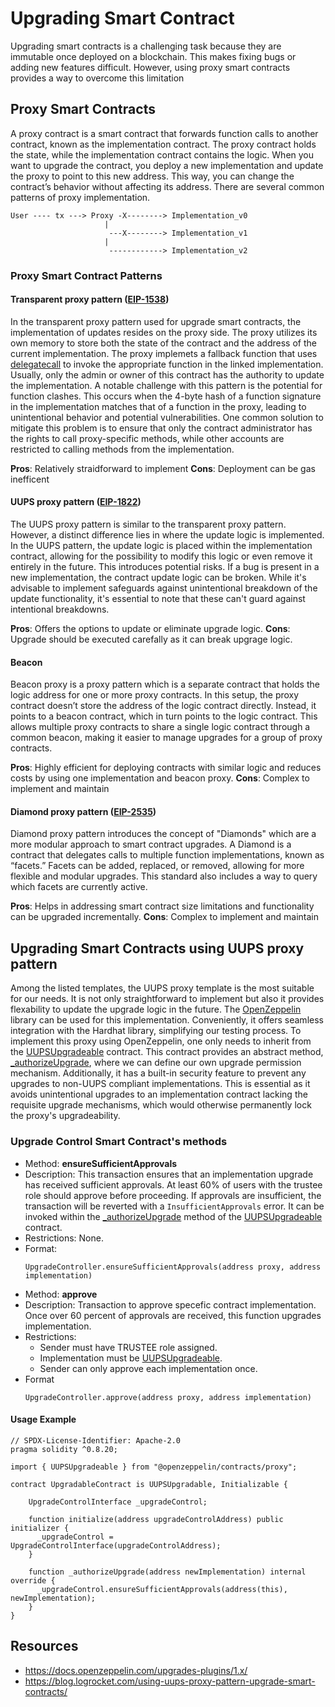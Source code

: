 # Upgrading Smart Contract

Upgrading smart contracts is a challenging task because they are immutable once deployed on a blockchain. This makes fixing bugs or adding new features difficult. However, using proxy smart contracts provides a way to overcome this limitation

## Proxy Smart Contracts

A proxy contract is a smart contract that forwards function calls to another contract, known as the implementation contract. The proxy contract holds the state, while the implementation contract contains the logic. When you want to upgrade the contract, you deploy a new implementation and update the proxy to point to this new address. This way, you can change the contract’s behavior without affecting its address. There are several common patterns of proxy implementation.

```
User ---- tx ---> Proxy -X--------> Implementation_v0
                     |
                      ---X--------> Implementation_v1
                     |
                      ------------> Implementation_v2
```

### Proxy Smart Contract Patterns

#### Transparent proxy pattern ([EIP-1538](https://eips.ethereum.org/EIPS/eip-1538))
In the transparent proxy pattern used for upgrade smart contracts, the implementation of updates resides on the proxy side. The proxy utilizes its own memory to store both the state of the contract and the address of the current implementation. The proxy implemets a fallback function that uses [delegatecall](https://solidity-by-example.org/delegatecall/) to invoke the appropriate function in the linked implementation. Usually, only the admin or owner of this contract has the authority to update the implementation. A notable challenge with this pattern is the potential for function clashes. This occurs when the 4-byte hash of a function signature in the implementation matches that of a function in the proxy, leading to unintentional behavior and potential vulnerabilities. One common solution to mitigate this problem is to ensure that only the contract administrator has the rights to call proxy-specific methods, while other accounts are restricted to calling methods from the implementation.

**Pros**: Relatively straidforward to implement
**Cons**: Deployment can be gas inefficent

#### UUPS proxy pattern ([EIP-1822](https://eips.ethereum.org/EIPS/eip-1822))
The UUPS proxy pattern is similar to the transparent proxy pattern. However, a distinct difference lies in where the update logic is implemented. In the UUPS pattern, the update logic is placed within the implementation contract, allowing for the possibility to modify this logic or even remove it entirely in the future. This introduces potential risks. If a bug is present in a new implementation,  the contract update logic can be broken. While it's advisable to implement safeguards against unintentional breakdown of the update functionality, it's essential to note that these can't guard against intentional breakdowns.

**Pros**: Offers the options to update or eliminate upgrade logic.
**Cons**: Upgrade should be executed carefally as it can break upgrage logic.

#### Beacon
Beacon proxy is a proxy pattern which is a separate contract that holds the logic address for one or more proxy contracts. In this setup, the proxy contract doesn’t store the address of the logic contract directly. Instead, it points to a beacon contract, which in turn points to the logic contract. This allows multiple proxy contracts to share a single logic contract through a common beacon, making it easier to manage upgrades for a group of proxy contracts.

**Pros**: Highly efficient for deploying contracts with similar logic and reduces costs by using one implementation and beacon proxy.
**Cons**: Complex to implement and maintain

#### Diamond proxy pattern ([EIP-2535](https://eips.ethereum.org/EIPS/eip-2535))
Diamond proxy pattern introduces the concept of "Diamonds" which are a more modular approach to smart contract upgrades. A Diamond is a contract that delegates calls to multiple function implementations, known as “facets.” Facets can be added, replaced, or removed, allowing for more flexible and modular upgrades. This standard also includes a way to query which facets are currently active.

**Pros**: Helps in addressing smart contract size limitations and functionality can be upgraded incrementally.
**Cons**: Complex to implement and maintain

## Upgrading Smart Contracts using UUPS proxy pattern
Among the listed templates, the UUPS proxy template is the most suitable for our needs. It is not only straightforward to implement but also it provides flexability to update the upgrade logic in the future. The [OpenZeppelin](https://docs.openzeppelin.com/contracts/4.x/api/proxy) library can be used for this implementation. Conveniently, it offers seamless integration with the Hardhat library, simplifying our testing process. To implement this proxy using OpenZeppelin, one only needs to inherit from the [UUPSUpgradeable](https://docs.openzeppelin.com/contracts/4.x/api/proxy#UUPSUpgradeable) contract. This contract provides an abstract method, [_authorizeUpgrade](https://docs.openzeppelin.com/contracts/4.x/api/proxy#UUPSUpgradeable-_authorizeUpgrade-address-), where we can define our own upgrade permission mechanism. Additionally, it has a built-in security feature to prevent any upgrades to non-UUPS compliant implementations. This is essential as it avoids unintentional upgrades to an implementation contract lacking the requisite upgrade mechanisms, which would otherwise permanently lock the proxy's upgradeability.

### Upgrade Control Smart Contract's methods

* Method: **ensureSufficientApprovals**
* Description: This transaction ensures that an implementation upgrade has received sufficient approvals. At least 60% of users with the trustee role should approve before proceeding. If approvals are insufficient, the transaction will be reverted with a `InsufficientApprovals` error. It can be invoked within the [_authorizeUpgrade](https://docs.openzeppelin.com/contracts/4.x/api/proxy#UUPSUpgradeable-_authorizeUpgrade-address-) method of the [UUPSUpgradeable](https://docs.openzeppelin.com/contracts/4.x/api/proxy#UUPSUpgradeable) contract.
* Restrictions: None.
* Format:
  ```
  UpgradeController.ensureSufficientApprovals(address proxy, address implementation)
  ```
* Method: **approve**
* Description: Transaction to approve specefic contract implementation. Once over 60 percent of approvals are received, this function upgrades implementation.
* Restrictions:
  * Sender must have TRUSTEE role assigned.
  * Implementation must be [UUPSUpgradeable](https://docs.openzeppelin.com/contracts/4.x/api/proxy#UUPSUpgradeable).
  * Sender can only approve each implementation once.
* Format
  ```
  UpgradeController.approve(address proxy, address implementation)
  ```
#### Usage Example

```
// SPDX-License-Identifier: Apache-2.0
pragma solidity ^0.8.20;

import { UUPSUpgradeable } from "@openzeppelin/contracts/proxy";

contract UpgradableContract is UUPSUpgradable, Initializable {

    UpgradeControlInterface _upgradeControl;

    function initialize(address upgradeControlAddress) public initializer {
      _upgradeControl = UpgradeControlInterface(upgradeControlAddress);
    }

    function _authorizeUpgrade(address newImplementation) internal override {
      _upgradeControl.ensureSufficientApprovals(address(this), newImplementation);
    }
}
```

## Resources

- https://docs.openzeppelin.com/upgrades-plugins/1.x/
- https://blog.logrocket.com/using-uups-proxy-pattern-upgrade-smart-contracts/



